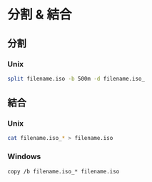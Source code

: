 # 分割 & 結合

## 分割
### Unix
```bash
split filename.iso -b 500m -d filename.iso_
```

## 結合
### Unix
```bash
cat filename.iso_* > filename.iso
```

### Windows
```
copy /b filename.iso_* filename.iso
```
